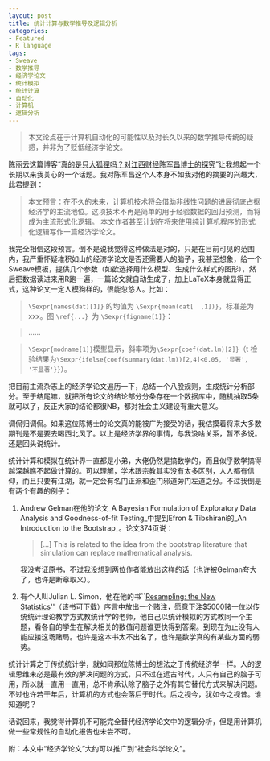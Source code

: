 ```yaml
---
layout: post
title: 统计计算与数学推导及逻辑分析
categories:
- Featured
- R language
tags:
- Sweave
- 数学推导
- 经济学论文
- 统计模拟
- 统计计算
- 自动化
- 计算机
- 逻辑分析
---
```


> 本文论点在于计算机自动化的可能性以及对长久以来的数学推导传统的疑惑，并非为了贬低经济学论文。

陈丽云这篇博客“[真的是只大狐狸吗？对江西财经陈军昌博士的探究](http://www.loyhome.cn/928.html)”让我想起一个长期以来我关心的一个话题。我对陈军昌这个人本身不如我对他的摘要的兴趣大，此君提到：

> 本文预言：在不久的未来，计算机技术将会借助非线性问题的进展彻底占据经济学的主流地位。这项技术不再是简单的用于经验数据的回归预测，而将成为主流形式化逻辑。 本文作者甚至计划在将来使用纯计算机程序的形式化逻辑写作一篇经济学论文。

我完全相信这段预言。倒不是说我觉得这种做法是对的，只是在目前可见的范围内，我严重怀疑堆积如山的经济学论文是否还需要人的脑子，我甚至想象，给一个Sweave模板，提供几个参数（如欲选择用什么模型、生成什么样式的图形），然后把数据读进来用R跑一遍，一篇论文就自动生成了，加上LaTeX本身就显得正式，这种论文一定人模狗样的，很能忽悠人。比如：

> `\Sexpr{names(dat)[1]}` 的均值为 `\Sexpr{mean(dat[  ,1])}`，标准差为 xxx。图 `\ref{...} `为 `\Sexpr{figname[1]}`：

> ……

> `\Sexpr{modname[1]}`模型显示，斜率项为`\Sexpr{coef(dat.lm)[2]}`（t 检验结果为`\Sexpr{ifelse{coef(summary(dat.lm))[2,4]<0.05, '显著',  '不显著'}}`）。

把目前主流杂志上的经济学论文遍历一下，总结一个八股规则，生成统计分析部分。至于结尾嘛，就把所有论文的结论部分分条存在一个数据库中，随机抽取5条就可以了，反正大家的结论都很NB，都对社会主义建设有重大意义。

调侃归调侃。如果这位陈博士的论文真的能被广为接受的话，我估摸着将来大多数期刊是不是要去喝西北风了。以上是经济学界的事情，与我没啥关系，暂不多说。还是回头说统计。

统计计算和模拟在统计界一直都是小弟，大佬仍然是搞数学的，而且似乎数学搞得越深越瞧不起做计算的。可以理解，学术跟宗教其实没有太多区别，人人都有信仰，而且只要有江湖，就一定会有名门正派和歪门邪道旁门左道之分。不过我倒是有两个有趣的例子：

1. Andrew Gelman在他的论文_A Bayesian Formulation of Exploratory Data Analysis and Goodness-of-fit Testing_中提到Efron & Tibshirani的_An  Introduction to the Bootstrap_。论文374页说：

    > [...] This is related to the idea from the bootstrap literature that simulation can replace mathematical analysis.

    我没考证原书，不过我没想到两位作者能放出这样的话（也许被Gelman夸大了，也许是断章取义）。

2. 有个人叫Julian L. Simon，他在他的书``[Resampling: the New  Statistics](http://www.resample.com/content/text/index.shtml)''（该书可下载）序言中放出一个赌注，愿意下注$5000赌一位以传统统计理论教学方式教统计学的老师，他自己以统计模拟的方式教同一个主题，看各自的学生在解决相关的数值问题谁更快得到答案。到现在为止没有人能应接这场赌局。也许是这本书太不出名了，也许是数学真的有某些方面的弱势。

统计计算之于传统统计学，就如同那位陈博士的想法之于传统经济学一样。人的逻辑思维未必是最有效的解决问题的方式，只不过在远古时代，人只有自己的脑子可用，所以就一直用一直用，总不肯承认除了脑子之外有其它替代方式来解决问题。不过也许若干年后，计算机的方式也会落后于时代。后之视今，犹如今之视昔。谁知道呢？

话说回来，我觉得计算机不可能完全替代经济学论文中的逻辑分析，但是用计算机做一些常规性的自动化报告也未尝不可。

附：本文中“经济学论文”大约可以推广到“社会科学论文”。
